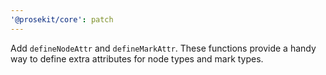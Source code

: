 ```yaml
---
'@prosekit/core': patch
---
```


Add `defineNodeAttr` and `defineMarkAttr`. These functions provide a handy way to define extra attributes for node types and mark types.
